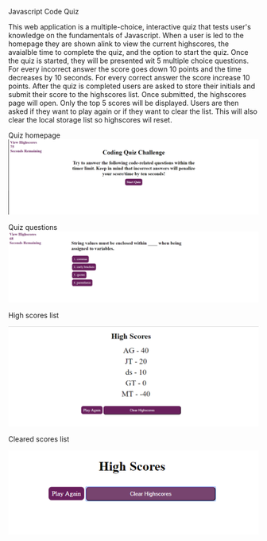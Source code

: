 Javascript Code Quiz

This web application is a multiple-choice, interactive quiz that tests user's knowledge on the fundamentals of Javascript. When a user is led to the homepage they are shown alink to view the current highscores, the avaialble time to complete the quiz, and the option to start the quiz. Once the quiz is started, they will be presented wit 5 multiple choice questions. For every incorrect answer the score goes down 10 points and the time decreases by 10 seconds. For every correct answer the score increase 10 points. After the quiz is completed users are asked to store their initials and submit their score to the highscores list. Once submitted, the highscores page will open. Only the top 5 scores will be displayed. Users are then asked if they want to play again or if they want to clear the list. This will also clear the local storage list so highscores wil reset.


Quiz homepage
![Quiz homepage.](./Assets/Homepage.PNG)

Quiz questions
![Quiz questions](./Assets/QuizPage.PNG)

High scores list

![High scores list.](./Assets/ScoresList.PNG)

Cleared scores list

![Cleared scores list](./Assets/Cleared-List.PNG)

